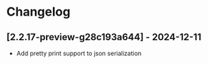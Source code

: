# Changelog

<!-- Do not change the line immediately below this comment, the build system will replace it with the actual version and date. -->

## [2.2.17-preview-g28c193a644] - 2024-12-11

- Add pretty print support to json serialization